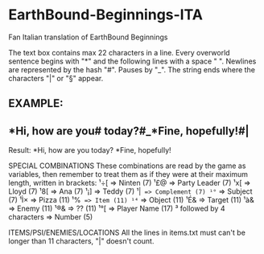 # EarthBound-Beginnings-ITA
Fan Italian translation of EarthBound Beginnings

The text box contains max 22 characters in a line.
Every overworld sentence begins with "*" and the following lines with a space " ".
Newlines are represented by the hash "#".
Pauses by "_".
The string ends where the characters "|" or "§" appear.

EXAMPLE:
----------------------
*Hi, how are you# today?#_*Fine, hopefully!#|
----------------------
Result:
*Hi, how are you
 today?
*Fine, hopefully!

SPECIAL COMBINATIONS
These combinations are read by the game as variables, then remember to treat them as if they were at their maximum length, written in brackets:
¹÷[ => Ninten (7)
¹£@ => Party Leader (7)
¹x[ => Lloyd (7)
¹8[ => Ana (7)
¹¡] => Teddy (7)
¹|` => Complement (7)
¹°` => Subject (7)
¹Ì× => Pizza (11)
¹%` => Item (11)
¹⁴` => Object (11)
¹É& => Target (11)
¹à& => Enemy (11)
¹®& => ?? (11)
¹°[ => Player Name (17)
³ followed by 4 characters => Number (5)

ITEMS/PSI/ENEMIES/LOCATIONS
All the lines in items.txt must can't be longer than 11 characters, "|" doesn't count.
